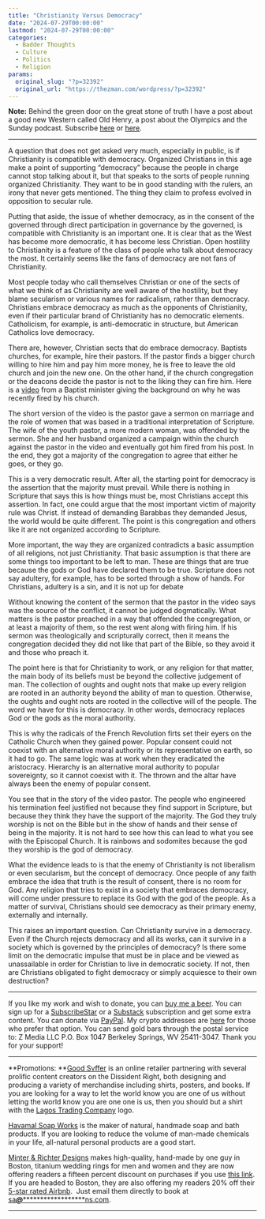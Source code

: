 ```yaml
---
title: "Christianity Versus Democracy"
date: "2024-07-29T00:00:00"
lastmod: "2024-07-29T00:00:00"
categories:
  - Badder Thoughts
  - Culture
  - Politics
  - Religion
params:
  original_slug: "?p=32392"
  original_url: "https://thezman.com/wordpress/?p=32392"
---
```


**Note:** Behind the green door on the great stone of truth I have a
post about a good new Western called Old Henry, a post about the
Olympics and the Sunday podcast. Subscribe
<a href="https://www.subscribestar.com/the-z-blog" rel="noopener"
target="_blank">here</a> or
<a href="https://thedissident.substack.com/" rel="noopener"
target="_blank">here</a>.

------------------------------------------------------------------------

A question that does not get asked very much, especially in public, is
if Christianity is compatible with democracy. Organized Christians in
this age make a point of supporting “democracy” because the people in
charge cannot stop talking about it, but that speaks to the sorts of
people running organized Christianity. They want to be in good standing
with the rulers, an irony that never gets mentioned. The thing they
claim to profess evolved in opposition to secular rule.

Putting that aside, the issue of whether democracy, as in the consent of
the governed through direct participation in governance by the governed,
is compatible with Christianity is an important one. It is clear that as
the West has become more democratic, it has become less Christian. Open
hostility to Christianity is a feature of the class of people who talk
about democracy the most. It certainly seems like the fans of democracy
are not fans of Christianity.

Most people today who call themselves Christian or one of the sects of
what we think of as Christianity are well aware of the hostility, but
they blame secularism or various names for radicalism, rather than
democracy. Christians embrace democracy as much as the opponents of
Christianity, even if their particular brand of Christianity has no
democratic elements. Catholicism, for example, is anti-democratic in
structure, but American Catholics love democracy.

There are, however, Christian sects that do embrace democracy. Baptists
churches, for example, hire their pastors. If the pastor finds a bigger
church willing to hire him and pay him more money, he is free to leave
the old church and join the new one. On the other hand, if the church
congregation or the deacons decide the pastor is not to the liking they
can fire him. Here is a
<a href="https://www.youtube.com/watch?v=qiOWKgvogno" rel="noopener"
target="_blank">video</a> from a Baptist minister giving the background
on why he was recently fired by his church.

The short version of the video is the pastor gave a sermon on marriage
and the role of women that was based in a traditional interpretation of
Scripture. The wife of the youth pastor, a more modern woman, was
offended by the sermon. She and her husband organized a campaign within
the church against the pastor in the video and eventually got him fired
from his post. In the end, they got a majority of the congregation to
agree that either he goes, or they go.

This is a very democratic result. After all, the starting point for
democracy is the assertion that the majority must prevail. While there
is nothing in Scripture that says this is how things must be, most
Christians accept this assertion. In fact, one could argue that the most
important victim of majority rule was Christ. If instead of demanding
Barabbas they demanded Jesus, the world would be quite different. The
point is this congregation and others like it are not organized
according to Scripture.

More important, the way they are organized contradicts a basic
assumption of all religions, not just Christianity. That basic
assumption is that there are some things too important to be left to
man. These are things that are true because the gods or God have
declared them to be true. Scripture does not say adultery, for example,
has to be sorted through a show of hands. For Christians, adultery is a
sin, and it is not up for debate

Without knowing the content of the sermon that the pastor in the video
says was the source of the conflict, it cannot be judged dogmatically.
What matters is the pastor preached in a way that offended the
congregation, or at least a majority of them, so the rest went along
with firing him. If his sermon was theologically and scripturally
correct, then it means the congregation decided they did not like that
part of the Bible, so they avoid it and those who preach it.

The point here is that for Christianity to work, or any religion for
that matter, the main body of its beliefs must be beyond the collective
judgement of man. The collection of oughts and ought nots that make up
every religion are rooted in an authority beyond the ability of man to
question. Otherwise, the oughts and ought nots are rooted in the
collective will of the people. The word we have for this is democracy.
In other words, democracy replaces God or the gods as the moral
authority.

This is why the radicals of the French Revolution firts set their eyers
on the Catholic Church when they gained power. Popular consent could not
coexist with an alternative moral authority or its representative on
earth, so it had to go. The same logic was at work when they eradicated
the aristocracy. Hierarchy is an alternative moral authority to popular
sovereignty, so it cannot coexist with it. The thrown and the altar have
always been the enemy of popular consent.

You see that in the story of the video pastor. The people who engineered
his termination feel justified not because they find support in
Scripture, but because they think they have the support of the majority.
The God they truly worship is not on the Bible but in the show of hands
and their sense of being in the majority. It is not hard to see how this
can lead to what you see with the Episcopal Church. It is rainbows and
sodomites because the god they worship is the god of democracy.

What the evidence leads to is that the enemy of Christianity is not
liberalism or even secularism, but the concept of democracy. Once people
of any faith embrace the idea that truth is the result of consent, there
is no room for God. Any religion that tries to exist in a society that
embraces democracy, will come under pressure to replace its God with the
god of the people. As a matter of survival, Christians should see
democracy as their primary enemy, externally and internally.

This raises an important question. Can Christianity survive in a
democracy. Even if the Church rejects democracy and all its works, can
it survive in a society which is governed by the principles of
democracy? Is there some limit on the democratic impulse that must be in
place and be viewed as unassailable in order for Christian to live in
democratic society. If not, then are Christians obligated to fight
democracy or simply acquiesce to their own destruction?

------------------------------------------------------------------------

If you like my work and wish to donate, you can
<a href="https://www.buymeacoffee.com/mujolulu" rel="noopener"
target="_blank">buy me a beer</a>. You can sign up for a
<a href="https://www.subscribestar.com/the-z-blog" rel="noopener"
target="_blank">SubscribeStar</a> or a
<a href="https://thedissident.substack.com/" rel="noopener"
target="_blank">Substack</a> subscription and get some extra content.
You can donate via <a
href="https://www.paypal.com/donate/?cmd=_s-xclick&amp;hosted_button_id=UDAS2Q8JYA6CN&amp;source=url"
rel="noopener" target="_blank">PayPal</a>. My crypto addresses are
<a href="https://thezman.com/wordpress/?page_id=22713" rel="noopener"
target="_blank">here</a> for those who prefer that option. You can send
gold bars through the postal service to: Z Media LLC P.O. Box 1047
Berkeley Springs, WV 25411-3047. Thank you for your support!

------------------------------------------------------------------------

**Promotions: **<a href="https://goodsvffer.com/" rel="noopener" target="_blank">Good
Svffer</a> is an online retailer partnering with several prolific
content creators on the Dissident Right, both designing and producing a
variety of merchandise including shirts, posters, and books. If you are
looking for a way to let the world know you are one of us without
letting the world know you are one one is us, then you should but a
shirt with the
<a href="https://goodsvffer.com/products/lagos-trading-company"
rel="noopener" target="_blank">Lagos Trading Company</a> logo.

<a href="https://havamalsoapworks.com/" rel="noopener"
target="_blank">Havamal Soap Works</a> is the maker of natural, handmade
soap and bath products. If you are looking to reduce the volume of
man-made chemicals in your life, all-natural personal products are a
good start.

<a href="https://www.minterandrichterdesigns.com/"
rel="noreferrer nofollow noopener" target="_blank">Minter &amp; Richter
Designs</a> makes high-quality, hand-made by one guy in Boston, titanium
wedding rings for men and women and they are now offering readers a
fifteen percent discount on purchases if you use
<a href="https://www.minterandrichterdesigns.com/discount/ZMAN"
rel="noreferrer nofollow noopener" target="_blank">this link</a>.
<span class="highlight"><span class="colour"><span class="font"><span class="size">If
you are headed to Boston, they are also offering my readers 20% off
their <a
href="https://www.airbnb.com/users/7988017/listings?user_id=7988017&amp;s=3"
rel="noopener noreferrer" target="_blank">5-star rated Airbnb</a>.  Just
email them directly to book at
<a href="mailto:sa***@*********************ns.com"
data-original-string="Zdmc6gk7saPIUBc4QmG/Ig==cb7rIY+JGfNcvGgCoX0+tVtw7fSabTBtc+HJco337/RP/4hVl0TTl6N7IcOqWJll2rk"><span
class="apbct-email-encoder"
data-original-string="fbBVqqae8Zs7LOV1lw73ag==cb7of0O6uomwryl6qusiKGKAZd7NdJhQOztu0Yx/TylyMIshkH5vKUmc2BPFh63Z82L"
title="This contact has been encoded by Anti-Spam by CleanTalk. Click to decode. To finish the decoding make sure that JavaScript is enabled in your browser.">sa<span
class="apbct-blur">***</span>@<span
class="apbct-blur">*********************</span>ns.com</span></a>.</span></span></span></span>

------------------------------------------------------------------------
